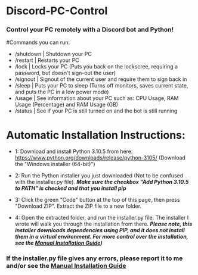 # Discord-PC-Control

### Control your PC remotely with a Discord bot and Python!

#Commands you can run:
* /shutdown | Shutdown your PC
* /restart | Restarts your PC
* /lock | Locks your PC (Puts you back on the lockscree, requiring a password, but doesn't sign-out the user)
* /signout | Signout of the current user and require them to sign back in
* /sleep | Puts your PC to sleep (Turns off monitors, saves current state, and puts the PC in a low power mode)
* /usage | See information about your PC such as: CPU Usage, RAM Usage (Percentage) and RAM Usage (GB)
* /status | See if your PC is still turned on and the bot is still running

# Automatic Installation Instructions:

* 1: Download and install Python 3.10.5 from here: https://www.python.org/downloads/release/python-3105/ (Download the "Windows installer (64-bit)")

* 2: Run the Python installer you just downloaded (Not to be confused with the installer.py file). ***Make sure the checkbox "Add Python 3.10.5 to PATH" is checked and that you install pip***

* 3: Click the green "Code" button at the top of this page, then press "Download ZIP". Extract the ZIP file to a new folder.

* 4: Open the extracted folder, and run the installer.py file. The installer I wrote will walk you through the installation from there. ***Please note, this installer downloads dependencies using PIP, and it does not install them in a virtual environment. For more control over the installation, see the [Manual Installation Guide](https://github.com/mdm9300404/Discord-PC-Control/blob/main/Manual_Install_Instructions.md))***






### If the installer.py file gives any errors, please report it to me and/or see the [Manual Installation Guide](https://github.com/mdm9300404/Discord-PC-Control/blob/main/Manual_Install_Instructions.md)
